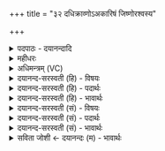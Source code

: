 +++
title = "३२ दधिक्राव्णोऽअकारिषं जिष्णोरश्वस्य"

+++
<details><summary>पदपाठः - दयानन्दादि</summary>

द॒धि॒क्राव्ण॒ इति दधि॒ऽक्राव्णः॑। अ॒का॒रि॒ष॒म्। जि॒ष्णोः। अश्व॑स्य। वा॒जिनः॑। सु॒र॒भि। नः॒। मुखा॑। क॒र॒त्। प्र। नः॒। आयू॑ँषि। ता॒रि॒ष॒त्। ३२।
</details>

<details><summary>महीधरः</summary>

म० 'महिषीमुत्थाप्य पुरुषा दधिक्राव्ण इत्याहुः' ( का० २० । ६ । २१)। महिषीं यजमानस्य प्रथमपरिणीतां पत्नीमश्वसमीपसुप्तामुत्थाप्य पुरुषा अध्वर्युब्रह्मोद्गातृहोतृक्षत्तारो मन्त्रं पठेयुरिति सूत्रार्थः । वामदेवात्मजदधिक्रावदृष्टाश्वदेवत्यानुष्टुप् । वयमध्वर्यादयः अकारिषमकार्ष्म कृतवन्तः । वचनव्यत्ययः । अश्लीलभाषणमिति शेषः । किमर्थम् । अश्वस्य संस्कारायेति शेषः । अश्वसंस्कारायाश्लीलभाषणं कृतवन्त इत्यर्थः । कीदृशस्याश्वस्य । दधिक्राव्णः दधाति धारयति नरमिति दधिः 'आदृगमहन-' (पा० ३।२ । १७१) इति किप्रत्ययः । । दधिः सन् क्रामतीति दधिक्रावा । तस्य 'अन्येभ्योऽपि दृश्यते' (पा० ३ । २ । ७५) इति वनिप्प्रत्ययः 'विड्वनोरनुनासिकस्यात्-' (पा० ६ । ४ । ४१) इति धातोराकारः । जिष्णोः जयनशीलस्य । वाजिनः वजति गच्छतीति वाजी वाजोऽस्यास्तीति वा वाजी तस्य च नोऽस्माकं मुखा मुखानि सुरभि सुरभीणि करत् करोतु यज्ञ इति शेषः । अश्लीलभाषणेन दुर्गन्धं प्राप्तानि 'मुखानि सुरभीणि यज्ञः करोत्वित्यर्थः । तथाच श्रुतिः 'सुरभिमतीमृचमन्ततोऽन्वाहुर्वाचमेव पुनन्तः (१३ । २ । ९ । ९) इति । सुरभिशब्दाद्विभक्तिलोपः । किंच नोऽस्माकमायूंषि जीवनानि बाल्ययौवनवार्धकानि प्रतारिषत् प्रतारयतु प्रवर्धयतु । लेटि रूपम् ॥ ३२॥  
त्रयस्त्रिंशी।
</details>

<details><summary>अधिमन्त्रम् (VC)</summary>

- राजा देवता
- प्रजापतिर्ऋषिः
- अनुष्टुप्
- गान्धारः
</details>

<details><summary>दयानन्द-सरस्वती (हि) - विषयः</summary>

फिर वह राजा किस के समान क्या बढ़ावे, इस विषय को अगले मन्त्र में कहा है ॥
</details>

<details><summary>दयानन्द-सरस्वती (हि) - पदार्थः</summary>

पदार्थान्वयभाषाः -  हे राजन् ! जैसे मैं (दधिक्राव्णः) जो धारण-पोषण करनेवालों को प्राप्त होता (वाजिनः) बहुत वेगयुक्त (जिष्णोः) जीतने और (अश्वस्य) शीघ्र जानेवाला है, उस घोड़े के समान पराक्रम को (अकारिषम्) करूँ, वैसे आप (नः) हम लोगों के (सुरभि) सुगन्धियुक्त (मुखा) मुखों के तुल्य पराक्रम को (प्र, करत्) भलीभाँति करो और (नः) हमारे (आयूंषि) आयुओं को (तारिषत्) उनकी अवधि के पार पहुँचाओ ॥३२ ॥
</details>

<details><summary>दयानन्द-सरस्वती (हि) - भावार्थः</summary>

भावार्थभाषाः -  जैसे घोड़ों के सिखानेवाले घोड़ों को पराक्रम की रक्षा के नियम से बलिष्ठ और संग्राम में जितानेवाले करते हैं, वैसे पढ़ाने और उपदेश करनेहारे कुमार और कुमारियों को पूरे ब्रह्मचर्य्य के सेवन से पण्डित, पण्डिता कर उनको शरीर और आत्मा के बल के लिए प्रवृत्त करा के बहुत आयुवाले और अति युद्ध करने में कुशल बनावें ॥३२ ॥
</details>

<details><summary>दयानन्द-सरस्वती (सं) - विषयः</summary>

पुनः स राजा कस्येव किं वर्द्धयेदित्याह ॥
</details>

<details><summary>दयानन्द-सरस्वती (सं) - पदार्थः</summary>

पदार्थान्वयभाषाः -  हे राजन् ! यथाऽहं दधिक्राव्णो वाजिनो जिष्णोरश्वस्येव वीर्यमकारिषं तथा भवान् नः सुरभि मुखेव वीर्यं प्रकरन्न आयूंषि तारिषत्॥३२ ॥
</details>

<details><summary>दयानन्द-सरस्वती (सं) - भावार्थः</summary>

भावार्थभाषाः -  यथाऽश्वशिक्षका अश्वान् वीर्यरक्षणनियमेन बलिष्ठान् संग्रामे विजयनिमित्तान् कुर्वन्ति, तथैवाध्यापकोपदेशकाः कुमारान् कुमारींश्च पूर्णेन ब्रह्मचर्यसेवनेन विद्यायुक्तान् विदुषीश्च कृत्वा शरीरात्मबलाय प्रवर्त्तय्य दीर्घायुषो युद्धशालीनान् सम्पादयेयुः ॥३२ ॥
</details>

<details><summary>सविता जोशी ← दयानन्दः (म) - भावार्थः</summary>

भावार्थभाषाः -  जसे अश्वशिक्षक घोड्यांना पराक्रमी, रक्षक, वेगवान, बलिष्ठ व युद्धात जिंकणारे बनवितात तसे अध्यापन व उपदेश करणाऱ्यांनी कुमार व कुमारींना पूर्ण ब्रह्मचर्याने पंडित व पंडिता बनवून शरीर व आत्म्याचे बल वाढविण्यास प्रवृत्त करावे व दीर्घायुषी बनवावे, तसेच युद्धकुशलही बनवावे.
</details>